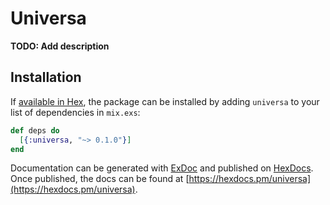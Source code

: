 # Universa

**TODO: Add description**

## Installation

If [available in Hex](https://hex.pm/docs/publish), the package can be installed
by adding `universa` to your list of dependencies in `mix.exs`:

```elixir
def deps do
  [{:universa, "~> 0.1.0"}]
end
```

Documentation can be generated with [ExDoc](https://github.com/elixir-lang/ex_doc)
and published on [HexDocs](https://hexdocs.pm). Once published, the docs can
be found at [https://hexdocs.pm/universa](https://hexdocs.pm/universa).

